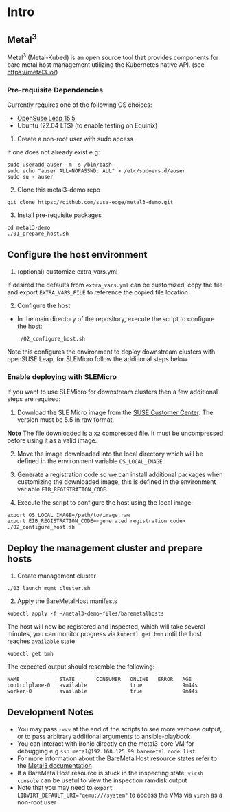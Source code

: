 # Intro

## Metal<sup>3</sup>

Metal<sup>3</sup> (Metal-Kubed) is an open source tool that provides components for bare metal host management utilizing
the Kubernetes native API. (see https://metal3.io/)

### Pre-requisite Dependencies

Currently requires one of the following OS choices:

- [OpenSuse Leap 15.5](https://get.opensuse.org/leap/15.5/)
- Ubuntu (22.04 LTS) (to enable testing on Equinix)

1. Create a non-root user with sudo access

If one does not already exist e.g:

```
sudo useradd auser -m -s /bin/bash
sudo echo "auser ALL=NOPASSWD: ALL" > /etc/sudoers.d/auser
sudo su - auser
```

2. Clone this metal3-demo repo

```shell
git clone https://github.com/suse-edge/metal3-demo.git
```

3. Install pre-requisite packages

```shell
cd metal3-demo
./01_prepare_host.sh
```

## Configure the host environment

1. (optional) customize extra_vars.yml

If desired the defaults from `extra_vars.yml` can be customized, copy the file and export `EXTRA_VARS_FILE` to reference the copied file location.

2. Configure the host

- In the main directory of the repository, execute the script to configure the host:

  ```shell
  ./02_configure_host.sh
  ```

Note this configures the environment to deploy downstream clusters with openSUSE Leap, for SLEMicro follow the additional steps below.

### Enable deploying with SLEMicro

If you want to use SLEMicro for downstream clusters then a few additional steps are required:

1. Download the SLE Micro image from the [SUSE Customer Center](https://www.suse.com/download/sle-micro/). The version must be 5.5 in raw format.

**Note** The file downloaded is a xz compressed file. It must be uncompressed before using it as a valid image.

2. Move the image downloaded into the local directory which will be defined in the environment variable `OS_LOCAL_IMAGE`.

3. Generate a registration code so we can install additional packages when customizing the downloaded image, this is defined in the environment variable `EIB_REGISTRATION_CODE`.

4. Execute the script to configure the host using the local image:

  ```shell
  export OS_LOCAL_IMAGE=/path/to/image.raw
  export EIB_REGISTRATION_CODE=<generated registration code>
  ./02_configure_host.sh
  ```

## Deploy the management cluster and prepare hosts

1. Create management cluster

  ```shell
  ./03_launch_mgmt_cluster.sh
  ```

2. Apply the BareMetalHost manifests

```shell
kubectl apply -f ~/metal3-demo-files/baremetalhosts
```

The host will now be registered and inspected, which will take several minutes,
you can monitor progress via `kubectl get bmh` until the host reaches `available` state

```shell
kubectl get bmh
```

The expected output should resemble the following:

```
NAME             STATE       CONSUMER   ONLINE   ERROR   AGE
controlplane-0   available              true             9m44s
worker-0         available              true             9m44s
```

## Development Notes

- You may pass `-vvv` at the end of the scripts to see more verbose output, or to pass arbitrary additional arguments to ansible-playbook
- You can interact with Ironic directly on the metal3-core VM for debugging e.g `ssh metal@192.168.125.99 baremetal node list`
- For more information about the BareMetalHost resource states refer to the [Metal3 documentation](https://github.com/metal3-io/baremetal-operator/blob/main/docs/BaremetalHost_ProvisioningState.png)
- If a BareMetalHost resource is stuck in the inspecting state, `virsh console` can be useful to view the inspection ramdisk output
- Note that you may need to `export LIBVIRT_DEFAULT_URI="qemu:///system"` to access the VMs via `virsh` as a non-root user
